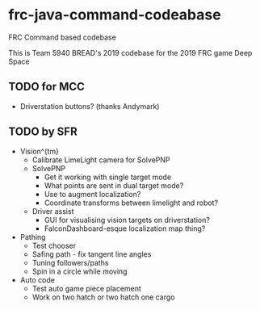 # frc-java-command-codeabase
FRC Command based codebase

This is Team 5940 BREAD's 2019 codebase for the 2019 FRC game Deep Space

## TODO for MCC
 * Driverstation buttons? (thanks Andymark)

## TODO by SFR
 * Vision^{tm}
   * Calibrate LimeLight camera for SolvePNP
   * SolvePNP
      * Get it working with single target mode
      * What points are sent in dual target mode?
      * Use to augment localization?
      * Coordinate transforms between limelight and robot?
   * Driver assist
      * GUI for visualising vision targets on driverstation?
      * FalconDashboard-esque localization map thing?
* Pathing
  * Test chooser 
  * Safing path - fix tangent line angles
  * Tuning followers/paths
  * Spin in a circle while moving
* Auto code
  * Test auto game piece placement
  * Work on two hatch or two hatch one cargo